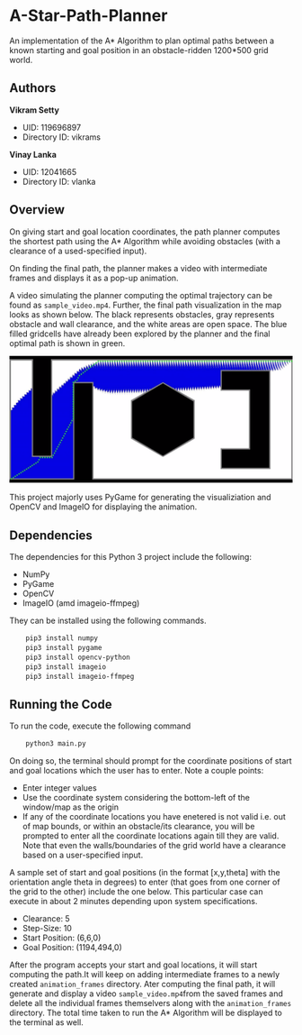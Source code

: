 # A-Star-Path-Planner
An implementation of the A* Algorithm to plan optimal paths between a known starting and goal position in an obstacle-ridden 1200*500 grid world.

## Authors
<b>Vikram Setty</b>
<ul>
<li> UID: 119696897
<li> Directory ID: vikrams
</ul>
<b>Vinay Lanka</b>
<ul>
<li> UID: 12041665
<li> Directory ID: vlanka
</ul>

## Overview
On giving start and goal location coordinates, the path planner computes the shortest path using the A* Algorithm while avoiding obstacles (with a clearance of a used-specified input).

On finding the final path, the planner makes a video with intermediate frames and displays it as a pop-up animation.

A video simulating the planner computing the optimal trajectory can be found as `sample_video.mp4`. Further, the final path visualization in the map looks as shown below. The black represents obstacles, gray represents obstacle and wall clearance, and the white areas are open space. The blue filled gridcells have already been explored by the planner and the final optimal path is shown in green.

<p align="center">
  <img src="sample_path_a_star.png"/>
</p>

This project majorly uses PyGame for generating the visualiziation and OpenCV and ImageIO for displaying the animation.

## Dependencies
The dependencies for this Python 3 project include the following:
<ul>
<li> NumPy
<li> PyGame
<li> OpenCV
<li> ImageIO (amd imageio-ffmpeg)
</ul>
They can be installed using the following commands.

```sh
    pip3 install numpy
    pip3 install pygame
    pip3 install opencv-python
    pip3 install imageio
    pip3 install imageio-ffmpeg
```

## Running the Code
To run the code, execute the following command
```sh
    python3 main.py
```
On doing so, the terminal should prompt for the coordinate positions of start and goal locations which the user has to enter. Note a couple points:
<ul>
<li> Enter integer values
<li> Use the coordinate system considering the bottom-left of the window/map as the origin
<li> If any of the coordinate locations you have enetered is not valid i.e. out of map bounds, or within an obstacle/its clearance, you will be prompted to enter all the coordinate locations again till they are valid. Note that even the walls/boundaries of the grid world have a clearance based on a user-specified input.
</ul>

A sample set of start and goal positions (in the format [x,y,theta] with the orientation angle theta in degrees) to enter (that goes from one corner of the grid to the other) include the one below. This particular case can execute in about 2 minutes depending upon system specifications.
<ul>
<li> Clearance: 5
<li> Step-Size: 10
<li> Start Position: (6,6,0)
<li> Goal Position: (1194,494,0)
</ul>

After the program accepts your start and goal locations, it will start computing the path.It will keep on adding intermediate frames to a newly created `animation_frames` directory. Ater computing the final path, it will generate and display a video `sample_video.mp4`from the saved frames and delete all the individual frames themselvers along with the `animation_frames` directory. The total time taken to run the A* Algorithm will be displayed to the terminal as well.